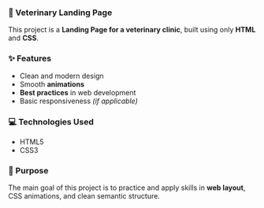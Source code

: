 
### 🐾 Veterinary Landing Page

This project is a **Landing Page for a veterinary clinic**, built using only **HTML** and **CSS**.

### ✨ Features

- Clean and modern design  
- Smooth **animations**  
- **Best practices** in web development  
- Basic responsiveness *(if applicable)*

### 💻 Technologies Used

- HTML5  
- CSS3

### 📌 Purpose

The main goal of this project is to practice and apply skills in **web layout**, CSS animations, and clean semantic structure.



